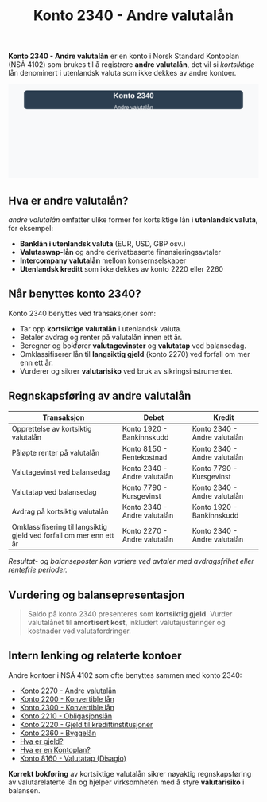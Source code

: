 ﻿---
title: "Konto 2340 - Andre valutalån"
meta_title: "2340-andre-valutalan"
meta_description: '**Konto 2340 - Andre valutalån** er en konto i Norsk Standard Kontoplan (NSÂ 4102) som brukes til å registrere **andre valutalån**, det vil si *kortsiktige* ...'
slug: 2340-andre-valutalan
type: blog
layout: pages/single
---

**Konto 2340 - Andre valutalån** er en konto i Norsk Standard Kontoplan (NSÂ 4102) som brukes til å registrere **andre valutalån**, det vil si *kortsiktige* lån denominert i utenlandsk valuta som ikke dekkes av andre kontoer.

![Illustrasjon av konto 2340 Andre valutalån](2340-andre-valutalan-image.svg)

## Hva er andre valutalån?

*andre valutalån* omfatter ulike former for kortsiktige lån i **utenlandsk valuta**, for eksempel:

* **Banklån i utenlandsk valuta** (EUR, USD, GBP osv.)
* **Valutaswap-lån** og andre derivatbaserte finansieringsavtaler
* **Intercompany valutalån** mellom konsernselskaper
* **Utenlandsk kreditt** som ikke dekkes av konto 2220 eller 2260

## Når benyttes konto 2340?

Konto 2340 benyttes ved transaksjoner som:

* Tar opp **kortsiktige valutalån** i utenlandsk valuta.
* Betaler avdrag og renter på valutalån innen ett år.
* Beregner og bokfører **valutagevinster** og **valutatap** ved balansedag.
* Omklassifiserer lån til **langsiktig gjeld** (konto 2270) ved forfall om mer enn ett år.
* Vurderer og sikrer **valutarisiko** ved bruk av sikringsinstrumenter.

## Regnskapsføring av andre valutalån

| Transaksjon                                                     | Debet                         | Kredit                            |
|-----------------------------------------------------------------|-------------------------------|-----------------------------------|
| Opprettelse av kortsiktig valutalån                             | Konto 1920 - Bankinnskudd     | Konto 2340 - Andre valutalån      |
| Påløpte renter på valutalån                                     | Konto 8150 - Rentekostnad     | Konto 2340 - Andre valutalån      |
| Valutagevinst ved balansedag                                    | Konto 2340 - Andre valutalån  | Konto 7790 - Kursgevinst          |
| Valutatap ved balansedag                                        | Konto 7790 - Kursgevinst      | Konto 2340 - Andre valutalån      |
| Avdrag på kortsiktig valutalån                                  | Konto 2340 - Andre valutalån  | Konto 1920 - Bankinnskudd         |
| Omklassifisering til langsiktig gjeld ved forfall om mer enn ett år | Konto 2270 - Andre valutalån | Konto 2340 - Andre valutalån      |

_*Resultat- og balanseposter kan variere ved avtaler med avdragsfrihet eller rentefrie perioder.*_

## Vurdering og balansepresentasjon

> Saldo på konto 2340 presenteres som **kortsiktig gjeld**. Vurder valutalånet til **amortisert kost**, inkludert valutajusteringer og kostnader ved valutafordringer.

## Intern lenking og relaterte kontoer

Andre kontoer i NSÂ 4102 som ofte benyttes sammen med konto 2340:

* [Konto 2270 - Andre valutalån](/blogs/kontoplan/2270-andre-valutalan "Konto 2270 - Andre valutalån i Norsk Standard Kontoplan")
* [Konto 2200 - Konvertible lån](/blogs/kontoplan/2200-konvertible-lan "Konto 2200 - Konvertible lån i Norsk Standard Kontoplan")
* [Konto 2300 - Konvertible lån](/blogs/kontoplan/2300-konvertible-lan "Konto 2300 - Konvertible lån i Norsk Standard Kontoplan")
* [Konto 2210 - Obligasjonslån](/blogs/kontoplan/2210-obligasjonslan "Konto 2210 - Obligasjonslån i Norsk Standard Kontoplan")
* [Konto 2220 - Gjeld til kredittinstitusjoner](/blogs/kontoplan/2220-gjeld-til-kredittinstitusjoner "Konto 2220 - Gjeld til kredittinstitusjoner i Norsk Standard Kontoplan")
* [Konto 2360 - Byggelån](/blogs/kontoplan/2360-byggelan "Konto 2360 - Byggelån i Norsk Standard Kontoplan")
* [Hva er gjeld?](/blogs/regnskap/hva-er-gjeld "Hva er Gjeld i Regnskap? Komplett Guide til Forpliktelser og Gjeldstyper")
* [Hva er en Kontoplan?](/blogs/regnskap/hva-er-kontoplan "Hva er en Kontoplan? Komplett Guide til Kontoplaner i Norsk Regnskap")
* [Konto 8160 - Valutatap (Disagio)](/blogs/kontoplan/8160-valutatap-disagio "Konto 8160 - Valutatap (Disagio)")

**Korrekt bokføring** av kortsiktige valutalån sikrer nøyaktig regnskapsføring av valutarelaterte lån og hjelper virksomheten med å styre **valutarisiko** i balansen.






